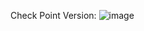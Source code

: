 Check Point Version:
![image](https://user-images.githubusercontent.com/44719723/133005499-f98d6cd6-ee81-4317-a88c-8a7e65fb4047.png)

